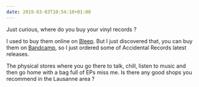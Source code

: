 ```yaml
---
date: 2019-03-03T10:54:10+01:00
---
```

Just curious, where do you buy your vinyl records ?

I used to buy them online on [Bleep](https://bleep.com/). But I just discovered that, you can buy them on [Bandcamp](https://bandcamp.com/), so I just ordered some of Accidental Records latest releases.

The physical stores where you go there to talk, chill, listen to music and then go home with a bag full of EPs miss me. Is there any good shops you recommend in the Lausanne area ?
